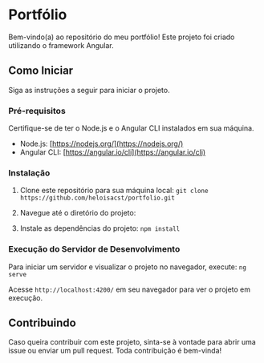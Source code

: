# Portfólio

Bem-vindo(a) ao repositório do meu portfólio! Este projeto foi criado utilizando o framework Angular.

## Como Iniciar

Siga as instruções a seguir para iniciar o projeto.

### Pré-requisitos

Certifique-se de ter o Node.js e o Angular CLI instalados em sua máquina.

- Node.js: [https://nodejs.org/](https://nodejs.org/)
- Angular CLI: [https://angular.io/cli](https://angular.io/cli)

### Instalação

1. Clone este repositório para sua máquina local: `git clone https://github.com/heloisacst/portfolio.git`

2. Navegue até o diretório do projeto:

3. Instale as dependências do projeto: `npm install`

### Execução do Servidor de Desenvolvimento

Para iniciar um servidor e visualizar o projeto no navegador, execute: `ng serve`

Acesse `http://localhost:4200/` em seu navegador para ver o projeto em execução.

## Contribuindo

Caso queira contribuir com este projeto, sinta-se à vontade para abrir uma issue ou enviar um pull request. Toda contribuição é bem-vinda!
